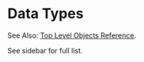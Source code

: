 # Data Types

See Also: [Top Level Objects Reference](../top-level-objects/README.md).

See sidebar for full list.
